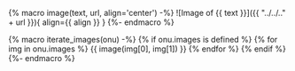 {% macro image(text, url, align='center') -%}
![Image of {{ text }}]({{ "../../.." + url }}){ align={{ align }} }
{%- endmacro %}

{% macro iterate_images(onu) -%}
{% if onu.images is defined %}
{% for img in onu.images %}
{{ image(img[0], img[1]) }}
{% endfor %}
{% endif %}
{%- endmacro %}
